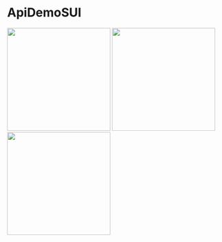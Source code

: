 # ApiDemoSUI
<img width="240" src="https://github.com/gurjnderSingh/ApiDemoSUI/assets/12212137/20ebe88c-94c9-479a-b56b-9a8e650f6ea7.png"/>
<img width="240" src="https://github.com/gurjnderSingh/ApiDemoSUI/assets/12212137/36e1563b-8951-4a50-83e0-26b87a001138.png"/>
<img width="240" src="https://github.com/gurjnderSingh/ApiDemoSUI/assets/12212137/ff1da0da-e5a3-426f-a7b8-9975d9f5d53c.png"/>





